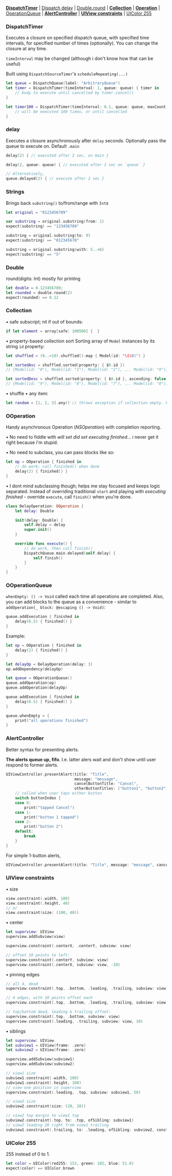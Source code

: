 



[**DispatchTimer**](https://github.com/arkdan/ARKExtensions#dispatchtimer) | [Dispatch delay](https://github.com/arkdan/ARKExtensions#delay) | [Double.round](https://github.com/arkdan/ARKExtensions#double) | [**Collection**](https://github.com/arkdan/ARKExtensions#collection) | [**Operation**](https://github.com/arkdan/ARKExtensions#ooperation) | [OperationQueue](https://github.com/arkdan/ARKExtensions#ooperationqueue) | [**AlertController**](https://github.com/arkdan/ARKExtensions#alertcontroller) | [**UIView constraints**](https://github.com/arkdan/ARKExtensions#uiview-constraints) | [UIColor 255](https://github.com/arkdan/ARKExtensions#uicolor-255)


### DispatchTimer

Executes a closure on specified dispatch queue, with specified time intervals, for specified number of times (optionally).
You can change the closure at any time.

`timeInterval` may be changed (although i don't know how that can be useful)


Built using `DispatchSourceTimer`'s `scheduleRepeating(...)`

```swift
let queue = DispatchQueue(label: "ArbitraryQueue")
let timer = DispatchTimer(timeInterval: 1, queue: queue) { timer in
    // body to execute until cancelled by timer.cancel()
}

let timer100 = DispatchTimer(timeInterval: 0.1, queue: queue, maxCount: 100) { timer in
    // will be executed 100 times, or until cancelled
}
```

### delay

Executes a closure asynchronously after `delay` seconds. Optionally pass the queue to execute on. Default `.main`

```swift
delay(2) { // executed after 2 sec, on main }

delay(2, queue: queue) { // executed after 2 sec on `queue` }

// Alternatively,
queue.delayed(2) { // execute after 2 sec }
```

### Strings

Brings back `substring()` to/from/range with `Int`s

```swift
let original = "0123456789"

var substring = original.substring(from: 1)
expect(substring) == "123456789"

substring = original.substring(to: 9)
expect(substring) == "012345678"

substring = original.substring(with: 5..<6)
expect(substring) == "5"
```

### Double

round(digits: Int) mostly for printing

```swift
let double = 0.123456789;
let rounded = double.round(2)
expect(rounded) == 0.12
```

### Collection

• safe subscript; nil if out of bounds:

```swift
if let element = array[safe: 100500] {  }
```

• property-based collection sort
Sorting array of `Model` instances by its string `id` property:

```swift
let shuffled = (0..<10).shuffled().map { Model(id: "\($0)") }

let sortedAsc = shuffled.sorted(property: { $0.id })
// [Model(id: "0"), Model(id: "1"), Model(id: "2"), ... Model(id: "9")]

let sortedDesc = shuffled.sorted(property: { $0.id }, ascending: false)
// [Model(id: "9"), Model(id: "8"), Model(id: "7"), ... Model(id: "0")]
```

• shuffle
• any item:

```swift
let random = [1, 2, 3].any() // throws exception if collection empty. Use anyItem() to be safe.
```

### OOperation

Handy asynchronous Operation (*NSOperation*) with completion reporting.

• No need to fiddle with *will set did set executing finished*... i never get it right because i'm stupid.

• No need to subclass, you can pass blocks like so:

```swift
let op = OOperation { finished in
    // do work; call finished() when done
    delay(2) { finished() }
}
```

• I dont mind subclassing though; helps me stay focused and keeps logic separated. Instead of overriding traditional `start` and playing with *executing finished* - override `execute`, call `finish()` when you're done.

```swift
class DelayOperation: OOperation {
    let delay: Double

    init(delay: Double) {
        self.delay = delay
        super.init()
    }

    override func execute() {
        // do work, then call finish()
        DispatchQueue.main.delayed(self.delay) {
            self.finish()
        }
    }
}
```

### OOperationQueue

`whenEmpty: () -> Void` called each time all operations are completed. Also, you can add blocks to the queue as a convenience - similar to `addOperation(_ block: @escaping () -> Void)`:

```swift
queue.addExecution { finished in
    delay(0.5) { finished() }
}
```

Example:

```swift
let op = OOperation { finished in
    delay(2) { finished() }
}

let delayOp = DelayOperation(delay: 3)
op.addDependency(delayOp)

let queue = OOperationQueue()
queue.addOperation(op)
queue.addOperation(delayOp)

queue.addExecution { finished in
    delay(0.5) { finished() }
}

queue.whenEmpty = {
    print("all operations finished")
}
```

### AlertController
Better syntax for presenting alerts.

**The alerts queue up, fifo**. I.e. latter alers wait and don't show until user respond to former alerts.

```swift
UIViewController.presentAlert(title: "Title",
                              message: "message",
                              cancelButtonTitle: "Cancel",
                              otherButtonTitles: ["button1", "button2"]) { (buttonIndex) in
    // called when user taps either button
    switch buttonIndex {
    case 0:
        print("tapped Cancel")
    case 1:
        print("button 1 tapped")
    case 2:
        print("button 2")
    default:
        break
    }
}
```

For simple 1-button alerts,

```swift
UIViewController.presentAlert(title: "Title", message: "message", cancelButtonTitle: "OK")
```


### UIView constraints

• size

```swift
view.constraint(.width, 100)
view.constraint(.height, 40)
// or
view.constraint(size: (100, 40))
```

• center

```swift
let superview: UIView
superview.addSubview(view)

superview.constraint(.centerX, .centerY, subview: view)

// offset 10 points to left:
superview.constraint(.centerY, subview: view)
superview.constraint(.centerX, subview: view, -10)
```

• pinning edges

```swift
// all 4, dead
superview.constraint(.top, .bottom, .leading, .trailing, subview: view)

// 4 edges, with 10 points offset each
superview.constraint(.top, .bottom, .leading, .trailing, subview: view, 10)

// top/bottom dead, leading & trailing offset:
superview.constraint(.top, .bottom, subview: view)
superview.constraint(.leading, .trailing, subview: view, 10)
```

• siblings

```swift
let superview: UIView
let subview1 = UIView(frame: .zero)
let subview2 = UIView(frame: .zero)

superview.addSubview(subview1)
superview.addSubview(subview2)

// view1 size
subview1.constraint(.width, 100)
subview1.constraint(.height, 100)
// view one position in superview
superview.constraint(.leading, .top, subview: subview1, 50)

// view2 size
subview2.constraint(size: (20, 20))

// view2 top margin to view1 top
subview2.constraint(.top, to: .top, ofSibling: subview1)
// view2 leading 20 right from view1 trailing
subview1.constraint(.trailing, to: .leading, ofSibling: subview2, constant: 20)
```

### UIColor 255

255 instead of 0 to 1.
```swift
let color = UIColor(red255: 153, green: 102, blue: 51.0)
expect(color) == UIColor.brown
```
